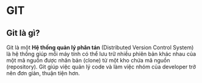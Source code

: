 GIT
===========

Git là gì?
----------------
Git là một **Hệ thống quản lý phân tán** (Distributed Version Control System) là hệ thống giúp mỗi máy tính có thể lưu trữ nhiều phiên bản khác nhau của một mã nguồn được nhân bản (clone) từ một kho chứa mã nguồn (repository). 
Git giúp việc quản lý code và làm việc nhóm của developer trở nên đơn giản, thuận tiện hơn.